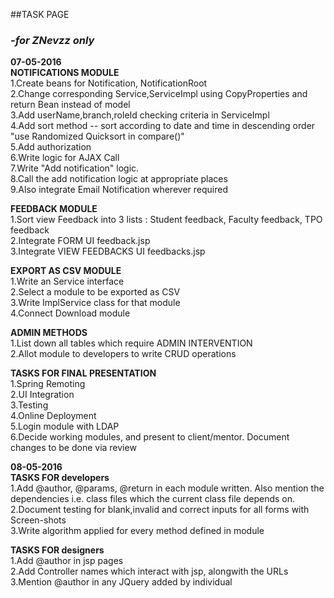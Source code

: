 ##TASK PAGE
### *-for ZNevzz only*

**07-05-2016**
<br/>
**NOTIFICATIONS MODULE**
<br/>
1.Create beans for Notification, NotificationRoot
<br/>
2.Change corresponding Service,ServiceImpl using CopyProperties and return Bean instead of model
<br/>
3.Add userName,branch,roleId checking criteria in ServiceImpl
<br/>
4.Add sort method -- sort according to date and time in descending order "use Randomized Quicksort in compare()"
<br/>
5.Add authorization
<br/>
6.Write logic for AJAX Call
<br/>
7.Write "Add notification" logic.
<br/>
8.Call the add notification logic at appropriate places
<br/>
9.Also integrate Email Notification wherever required
<br/>

**FEEDBACK MODULE**
<br/>
1.Sort view Feedback into 3 lists : Student feedback, Faculty feedback, TPO feedback
<br/>
2.Integrate FORM UI feedback.jsp
<br/>
3.Integrate VIEW FEEDBACKS UI feedbacks.jsp
<br/>


**EXPORT AS CSV MODULE**
<br/>
1.Write an Service interface
<br/>
2.Select a module to be exported as CSV
<br/>
3.Write ImplService class for that module
<br/>
4.Connect Download module
<br/>

**ADMIN METHODS**
<br/>
1.List down all tables which require ADMIN INTERVENTION
<br/>
2.Allot module to developers to write CRUD operations
<br/>

**TASKS FOR FINAL PRESENTATION**
<br/>
1.Spring Remoting
<br/>
2.UI Integration
<br/>
3.Testing
<br/>
4.Online Deployment
<br/>
5.Login module with LDAP
<br/>
6.Decide working modules, and present to client/mentor. Document changes to be done via review
<br/>

**08-05-2016**
<br/>
**TASKS FOR developers**
<br/>
1.Add @author, @params, @return in each module written. Also mention the dependencies i.e. class files which the current class file depends on.
<br/>
2.Document testing for blank,invalid and correct inputs for all forms with Screen-shots
<br/>
3.Write algorithm applied for every method defined in module
<br/>


**TASKS FOR designers**
<br/>
1.Add @author in jsp pages
<br/>
2.Add Controller names which interact with jsp, alongwith the URLs
<br/>
3.Mention @author in any JQuery added by individual
<br/>
